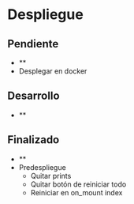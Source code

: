 # Despliegue

## Pendiente

- **
- Desplegar en docker

## Desarrollo

- **

## Finalizado

- **
- Predespliegue
  - Quitar prints
  - Quitar botón de reiniciar todo
  - Reiniciar en on_mount index
